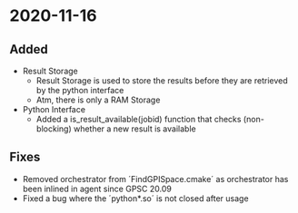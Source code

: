 # 2020-11-16
## Added
  - Result Storage
    * Result Storage is used to store the results before they are retrieved by the python interface
	* Atm, there is only a RAM Storage
  - Python Interface
    * Added a is_result_available(jobid) function that checks (non-blocking) whether a new result is available
## Fixes
  - Removed orchestrator from ´FindGPISpace.cmake´ as orchestrator has been inlined in agent since GPSC 20.09
  - Fixed a bug where the ´python\*.so´ is not closed after usage